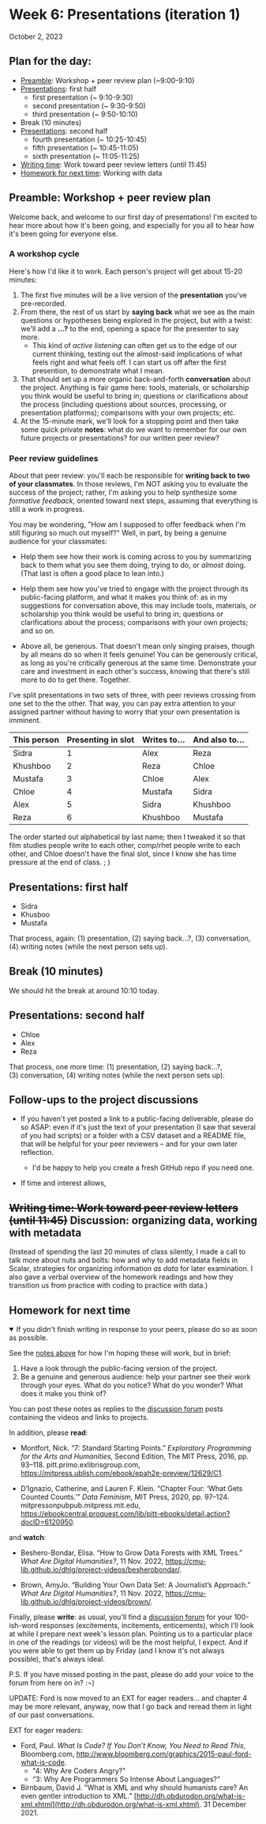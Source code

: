
# Week 6: Presentations (iteration 1)
<span class="date">October 2, 2023</span>

## Plan for the day:

* [Preamble](#preamble): Workshop + peer review plan (~9:00-9:10)
* [Presentations](#first-half): first half
    - first presentation (~ 9:10-9:30)
    - second presentation (~ 9:30-9:50)
    - third presentation (~ 9:50-10:10)
* Break (10 minutes)
* [Presentations](#second-half): second half
    - fourth presentation (~ 10:25-10:45)
    - fifth presentation (~ 10:45-11:05)
    - sixth presentation (~ 11:05-11:25)
* [Writing time](#peer-review): Work toward peer review letters (until 11:45)
* [Homework for next time](#hw): Working with data

<a id="preamble"></a>
## Preamble: Workshop + peer review plan

Welcome back, and welcome to our first day of presentations! I'm excited to hear more about how it's been going, and especially for you all to hear how it's been going for everyone else.

### A workshop cycle

Here's how I'd like it to work. Each person's project will get about 15-20 minutes:

1. The first five minutes will be a live version of the **presentation** you've pre-recorded.
2. From there, the rest of us start by **saying back** what we see as the main questions or hypotheses being explored in the project, but with a twist: we'll add a **...?** to the end, opening a space for the presenter to say more.
    - This kind of _active listening_ can often get us to the edge of our current thinking, testing out the almost-said implications of what feels right and what feels off. I can start us off after the first presention, to demonstrate what I mean.
3. That should set up a more organic back-and-forth **conversation** about the project. Anything is fair game here: tools, materials, or scholarship you think would be useful to bring in; questions or clarifications about the process (including questions about sources, processing, or presentation platforms); comparisons with your own projects; etc.
4. At the 15-minute mark, we'll look for a stopping point and then take some quick private **notes**: what do we want to remember for our own future projects or presentations?  for our written peer review?

### Peer review guidelines
About that peer review: you'll each be responsible for **writing back to two of your classmates**. In those reviews, I'm NOT asking you to evaluate the success of the project; rather, I'm asking you to help synthesize some _formative feedback_, oriented toward next steps, assuming that everything is still a work in progress.

You may be wondering, "How am I supposed to offer feedback when I'm still figuring so much out myself?" Well, in part, by being a genuine audience for your classmates:

* Help them see how their work is coming across to you by summarizing back to them what you see them doing, trying to do, or _almost_ doing. (That last is often a good place to lean into.)

* Help them see how you've tried to engage with the project through its public-facing platform, and what it makes you think of: as in my suggestions for conversation above, this may include tools, materials, or scholarship you think would be useful to bring in; questions or clarifications about the process; comparisons with your own projects; and so on.

* Above all, be generous. That doesn't mean only singing praises, though by all means do so when it feels genuine! You can be generously critical, as long as you're critically generous at the same time. Demonstrate your care and investment in each other's success, knowing that there's still more to do to get there. Together.

I've split presentations in two sets of three, with peer reviews crossing from one set to the  the other. That way, you can pay extra attention to your assigned partner without having to worry that your own presentation is imminent.

<table class="table table-bordered">
  <thead>
    <tr>
      <th scope="col">This person</th>
      <th scope="col">Presenting in slot</th>
      <th scope="col">Writes to…</th>
      <th scope="col">And also to…</th>
    </tr>
  </thead>
  <tbody>
    <tr>
      <td>Sidra</td>
      <td>1</td>
      <td>Alex</td>
      <td>Reza</td>
    </tr>
    <tr>
      <td>Khushboo</td>
      <td>2</td>
      <td>Reza</td>
      <td>Chloe</td>
    </tr>
    <tr>
      <td>Mustafa</td>
      <td>3</td>
      <td>Chloe</td>
      <td>Alex</td>
    </tr>
    <tr>
      <td>Chloe</td>
      <td>4</td>
      <td>Mustafa</td>
      <td>Sidra</td>
    </tr>
    <tr>
      <td>Alex</td>
      <td>5</td>
      <td>Sidra</td>
      <td>Khushboo</td>
    </tr>
    <tr>
      <td>Reza</td>
      <td>6</td>
      <td>Khushboo</td>
      <td>Mustafa</td>
    </tr>
  </tbody>
</table>

The order started out alphabetical by last name; then I tweaked it so that film studies people write to each other, comp/rhet people write to each other, and Chloe doesn't have the final slot, since I know she has time pressure at the end of class. ; )

<a id="first-half"></a>
## Presentations: first half

* Sidra
* Khusboo
* Mustafa

That process, again: (1) presentation, (2) saying back…?, (3)&nbsp;conversation, (4)&nbsp;writing notes (while the next person sets up).


## Break (10 minutes)
We should hit the break at around 10:10 today.

<a id="second-half"></a>
## Presentations: second half

* Chloe
* Alex
* Reza

That process, one more time: (1) presentation, (2) saying back…?, (3)&nbsp;conversation, (4)&nbsp;writing notes (while the next person sets up).



<a id="peer-review"></a>
## Follow-ups to the project discussions

* If you haven't yet posted a link to a public-facing deliverable, please do so ASAP: even if it's just the text of your presentation (I saw that several of you had scripts) or a folder with a CSV dataset and a README file, that will be helpful for your peer reviewers – and for your own later reflection.
    - I'd be happy to help you create a fresh GitHub repo if you need one.

* If time and interest allows,


## ~~Writing time: Work toward peer review letters (until 11:45)~~ Discussion: organizing data, working with metadata

(Instead of spending the last 20 minutes of class silently, I made a call to talk more about nuts and bolts: how and why to add metadata fields in Scalar, strategies for organizing information *as data* for later examination. I also gave a verbal overview of the homework readings and how they transition us from practice with coding to practice with data.)


<a id="hw"></a>
## Homework for next time

<details open><summary>If you didn't finish writing in response to your peers, please do so as soon as possible.</summary><p>See the <a href="#peer-review-guidelines">notes above</a> for how I'm hoping these will work, but in brief:</p>
    <ol>
        <li>Have a look through the public-facing version of the project.</li>
        <li>Be a genuine and generous audience: help your partner see their work through your eyes. What do you notice? What do you wonder? What does it make you think of?</li>
    </ol>
    <p>You can post these notes as replies to the <a href="{{site.repo_url}}/discussions">discussion forum</a> posts containing the videos and links to projects.</p>
    </details>


In addition, please **read**:

* Montfort, Nick. “7: Standard Starting Points.” _Exploratory Programming for the Arts and Humanities_, Second Edition, The MIT Press, 2016, pp. 93–118. pitt.primo.exlibrisgroup.com, <a href="https://mitpress.ublish.com/ebook/epah2e-preview/12629/C1">https://mitpress.ublish.com/ebook/epah2e-preview/12629/C1</a>.

* D’Ignazio, Catherine, and Lauren F. Klein. “Chapter Four: ‘What Gets Counted Counts.’” _Data Feminism_, MIT Press, 2020, pp. 97–124. mitpressonpubpub.mitpress.mit.edu, <a href="https://ebookcentral.proquest.com/lib/pitt-ebooks/detail.action?docID=6120950">https://ebookcentral.proquest.com/lib/pitt-ebooks/detail.action?docID=6120950</a>.

and **watch**:

* Beshero-Bondar, Elisa. “How to Grow Data Forests with XML Trees.” _What Are Digital Humanities?_, 11 Nov. 2022, <a href="https://cmu-lib.github.io/dhlg/project-videos/besherobondar/">https://cmu-lib.github.io/dhlg/project-videos/besherobondar/</a>.

* Brown, AmyJo. “Building Your Own Data Set: A Journalist’s Approach.” _What Are Digital Humanities?_, 11 Nov. 2022, <a href="https://cmu-lib.github.io/dhlg/project-videos/brown/">https://cmu-lib.github.io/dhlg/project-videos/brown/</a>.


Finally, please **write**: as usual, you'll find a [discussion forum]({{site.repo_url}}/discussions) for your 100-ish-word responses (excitements, incitements, enticements), which I'll look at while I prepare next week's lesson plan. Pointing us to a particular place in one of the readings (or videos) will be the most helpful, I expect. And if you were able to get them up by Friday (and I know it's not always possible), that's always ideal.

P.S. If you have missed posting in the past, please do add your voice to the forum from here on in? :¬)

<div class="alert alert-warning">UPDATE: Ford is now moved to an EXT for eager readers... and chapter 4 may be more relevant, anyway, now that I go back and reread them in light of our past conversations.</div>

EXT for eager readers:
* Ford, Paul. _What Is Code? If You Don’t Know, You Need to Read This_, Bloomberg.com, <a href="http://www.bloomberg.com/graphics/2015-paul-ford-what-is-code/">http://www.bloomberg.com/graphics/2015-paul-ford-what-is-code</a>.
    - "4: Why Are Coders Angry?"
    - “3: Why Are Programmers So Intense About Languages?”
* Birnbaum, David J. "What is XML and why should humanists care? An even gentler introduction to XML." [http://dh.obdurodon.org/what-is-xml.xhtml](http://dh.obdurodon.org/what-is-xml.xhtml). 31 December 2021.
